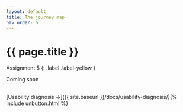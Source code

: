 ```yaml
---
layout: default
title: The journey map
nav_order: 6
---
```


# {{ page.title }}

Assignment 5
{: .label .label-yellow }

Coming soon

<br>
[Usability diagnosis →]({{ site.baseurl }}/docs/usability-diagnosis/){% include unbutton.html %}